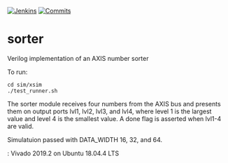 [//]: # (call to https://shields.io/endpoint)
[![Jenkins](https://img.shields.io/badge/dynamic/json.svg?label=build&url=https://raw.githubusercontent.com/justinabate/sorter/master/jenkins/badges.json&query=build&colorB=success)](https://github.com/justinabate/sorter/commits/master)
[![Commits](https://img.shields.io/badge/dynamic/json.svg?label=commits&url=https://raw.githubusercontent.com/justinabate/sorter/master/jenkins/badges.json&query=commits&colorB=brightgreen)](https://github.com/justinabate/sorter/commits/master)


# sorter
Verilog implementation of an AXIS number sorter


To run:
```
cd sim/xsim
./test_runner.sh
```

The sorter module receives four numbers from the AXIS bus and presents them on output ports lvl1, lvl2, lvl3, and lvl4, where level 1 is the largest value and level 4 is the smallest value. A done flag is asserted when lvl1-4 are valid.


Simulatuion passed with DATA_WIDTH 16, 32, and 64. 


: Vivado 2019.2 on Ubuntu 18.04.4 LTS

